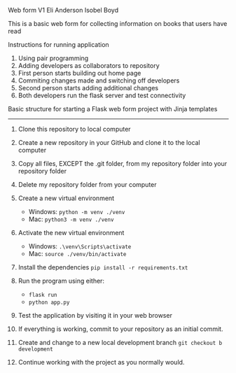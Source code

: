 Web form V1
Eli Anderson
Isobel Boyd

This is a basic web form for collecting information on books that users have read

Instructions for running application

1. Using pair programming
2. Adding developers as collaborators to repository
3. First person starts building out home page
4. Commiting changes made and switching off developers
5. Second person starts adding additional changes
6. Both developers run the flask server and test connectivity



Basic structure for starting a Flask web form project with Jinja templates


---

1. Clone this repository to local computer

2. Create a new repository in your GitHub and clone it to the local computer

3. Copy all files, EXCEPT the .git folder, from my repository folder into your repository folder

4. Delete my repository folder from your computer

5. Create a new virtual environment

   - Windows: `python -m venv ./venv`
   - Mac: `python3 -m venv ./venv`

6. Activate the new virtual environment

   - Windows: `.\venv\Scripts\activate`
   - Mac: `source ./venv/bin/activate`

7. Install the dependencies `pip install -r requirements.txt`

8. Run the program using either:

   - `flask run`
   - `python app.py`

9. Test the application by visiting it in your web browser

10. If everything is working, commit to your repository as an initial commit.

11. Create and change to a new local development branch `git checkout b development`

12. Continue working with the project as you normally would.
